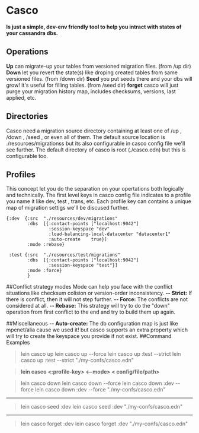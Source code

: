 # Casco

**Is just a simple, dev-env friendly tool to help you intract with states of your cassandra dbs.**

## Operations
**Up** can migrate-up your tables from versioned migration files. (from /up dir)
**Down** let you revert the state(s) like droping created tables from same versioned files. (from /down dir)
**Seed** you put seeds there and your dbs will grow! it's useful for filling tables. (from /seed dir)
**forget** casco will just purge your migration history map, includes checksums, versions, last applied, etc.


## Directories

Casco need a migration source directory containing at least one of /up , /down , /seed , or even all of them.
The default source location is ./resources/migrationss but its also configurable in casco config file we'll see further.
The default directory of casco is root (./casco.edn) but this is configurable too.

## Profiles
This concept let you do the separation on your opertations both logically and technically. The first level keys in casco config file indicates to a profile you name it like dev, test , trans, etc.
Each profile key can contains a unique map of migration settigs we'll be discused further.

    {:dev  {:src  "./resources/dev/migrations"
            :dbs  [{:contact-points ["localhost:9042"]
                    :session-keyspace "dev"
                    :load-balancing-local-datacenter "datacenter1"
                    :auto-create    true}]
            :mode :rebase}
    
     :test {:src  "./resources/test/migrations"
            :dbs  [{:contact-points ["localhost:9042"]
                    :session-keyspace "test"}]
            :mode :force}
			}

##Conflict strategy modes
Mode can help you face with the conflict situations like checksum colision or version-order inconsistency.
**-- Strict:** If there is conflict, then it will not step further.
**-- Force:** The conflicts are not considered at all.
**-- Rebase:** This strategy will try to  do the "down" operation from first conflict to the end and try to build them up again.

##Miscellaneous
**-- Auto-create:** The db configuration map is just like mpenet/alia cause we used it! but casco supports an extra property which will try to create the keyspace you provide if not exist.
##Command Examples

>lein casco up
>lein casco up --force
>lein casco up :test --strict
>lein casco up :test --strict  "./my-confs/casco.edn"

>**lein casco <operation> <:profile-key> <--mode>  < config/file/path>**

>lein casco down
>lein casco down --force
>lein casco down :dev --force
>lein casco down :dev --force "./my-confs/casco.edn"

---------------------------------------------------------

>lein casco seed :dev
>lein casco seed :dev "./my-confs/casco.edn"

----------------------------------------------------------
>lein casco forget :dev
>lein casco forget :dev "./my-confs/casco.edn"
